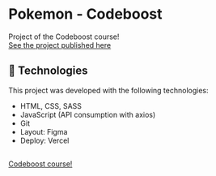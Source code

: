 <h1> Pokemon - Codeboost </h1>

<p>
Project of the Codeboost course! <br/>
<a href="https://pokemon-codeboost-delta.vercel.app/" target="_blank">See the project published here</a>
</p>

## 🚀 Technologies

This project was developed with the following technologies:

- HTML, CSS, SASS
- JavaScript (API consumption with axios)
- Git
- Layout: Figma
- Deploy: Vercel

##

<p>
<a href="https://codeboost.com.br/" target="_blank">Codeboost course!</a>
</p>
